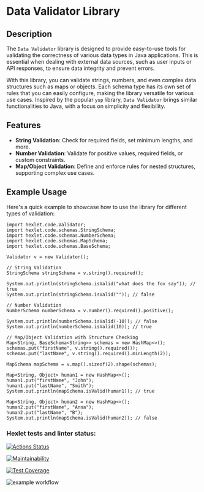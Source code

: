 # Data Validator Library

## Description

The `Data Validator` library is designed to provide easy-to-use tools for validating the correctness of various data types in Java applications. This is essential when dealing with external data sources, such as user inputs or API responses, to ensure data integrity and prevent errors.

With this library, you can validate strings, numbers, and even complex data structures such as maps or objects. Each schema type has its own set of rules that you can easily configure, making the library versatile for various use cases. Inspired by the popular `yup` library, `Data Validator` brings similar functionalities to Java, with a focus on simplicity and flexibility.

## Features
- **String Validation**: Check for required fields, set minimum lengths, and more.
- **Number Validation**: Validate for positive values, required fields, or custom constraints.
- **Map/Object Validation**: Define and enforce rules for nested structures, supporting complex use cases.

## Example Usage
Here's a quick example to showcase how to use the library for different types of validation:
```
import hexlet.code.Validator;
import hexlet.code.schemas.StringSchema;
import hexlet.code.schemas.NumberSchema;
import hexlet.code.schemas.MapSchema;
import hexlet.code.schemas.BaseSchema;

Validator v = new Validator();

// String Validation
StringSchema stringSchema = v.string().required();

System.out.println(stringSchema.isValid("what does the fox say")); // true
System.out.println(stringSchema.isValid("")); // false

// Number Validation
NumberSchema numberSchema = v.number().required().positive();

System.out.println(numberSchema.isValid(-10)); // false
System.out.println(numberSchema.isValid(10)); // true

// Map/Object Validation with Structure Checking
Map<String, BaseSchema<String>> schemas = new HashMap<>();
schemas.put("firstName", v.string().required());
schemas.put("lastName", v.string().required().minLength(2));

MapSchema mapSchema = v.map().sizeof(2).shape(schemas);

Map<String, Object> human1 = new HashMap<>();
human1.put("firstName", "John");
human1.put("lastName", "Smith");
System.out.println(mapSchema.isValid(human1)); // true

Map<String, Object> human2 = new HashMap<>();
human2.put("firstName", "Anna");
human2.put("lastName", "B");
System.out.println(mapSchema.isValid(human2)); // false
```


### Hexlet tests and linter status:
[![Actions Status](https://github.com/artemevpaul/java-project-78/actions/workflows/hexlet-check.yml/badge.svg)](https://github.com/artemevpaul/java-project-78/actions)

[![Maintainability](https://api.codeclimate.com/v1/badges/1e24e36615acf8113914/maintainability)](https://codeclimate.com/github/artemevpaul/java-project-78/maintainability)

[![Test Coverage](https://api.codeclimate.com/v1/badges/1e24e36615acf8113914/test_coverage)](https://codeclimate.com/github/artemevpaul/java-project-78/test_coverage)

![example workflow](https://github.com/artemevpaul/java-project-71/actions/workflows/main.yml/badge.svg)
